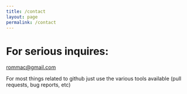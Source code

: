 ```yaml
---
title: /contact
layout: page
permalink: /contact
---
```

# For serious inquires:
rommac@gmail.com

 For most things related to github just use the various tools available (pull requests, bug reports, etc)

